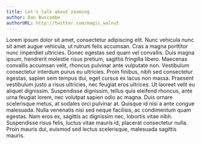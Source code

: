 ```yaml
---
title: Let's talk about zooming
author: Dan Buscombe
authorURL: http://twitter.com/magic_walnut
---
```


Lorem ipsum dolor sit amet, consectetur adipiscing elit. Nunc vehicula nunc sit amet augue vehicula, ut rutrum felis accumsan. Cras a magna porttitor nunc imperdiet ultricies. Donec egestas sed quam vel convallis. Duis magna ipsum, hendrerit molestie risus pretium, sagittis fringilla libero. Maecenas convallis accumsan velit, rhoncus pulvinar ante vulputate non. Vestibulum consectetur interdum purus eu ultricies. Proin finibus, nibh sed consectetur egestas, sapien sem tempus dui, eget cursus ex lacus non massa. Praesent vestibulum justo a risus ultricies, nec feugiat eros ultrices. Ut laoreet velit eu aliquet dignissim. Suspendisse dignissim, tellus quis eleifend rhoncus, ante urna feugiat lorem, nec volutpat sapien odio ac magna. Duis ornare scelerisque metus, at sodales orci pulvinar at. Quisque id nisi a ante congue malesuada. Nulla venenatis nisi sed neque facilisis, ac condimentum quam egestas. Nam eros ex, sagittis ac dignissim nec, lobortis vitae nibh. Suspendisse risus felis, luctus vitae mauris id, placerat consectetur nulla. Proin mauris dui, euismod sed lectus scelerisque, malesuada sagittis mauris.
